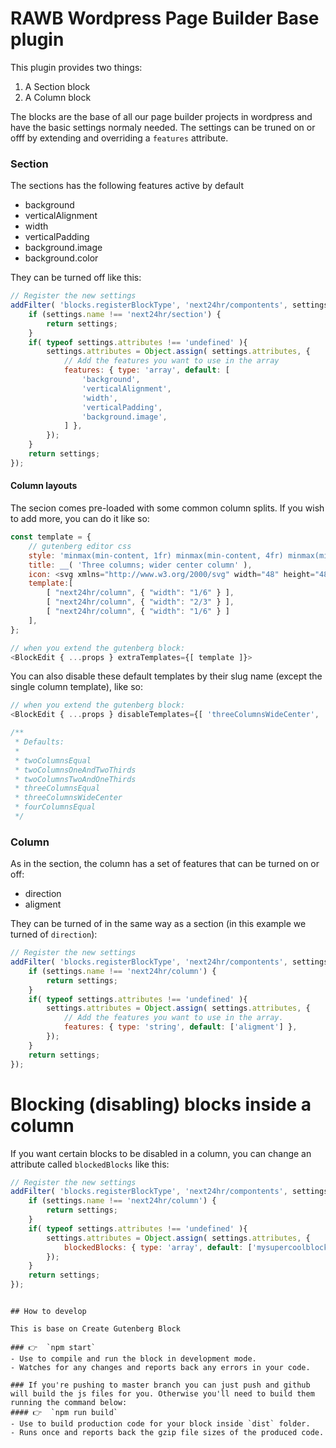 # RAWB Wordpress Page Builder Base plugin

This plugin provides two things:

1. A Section block
2. A Column block

The blocks are the base of all our page builder projects in wordpress and have the basic settings
normaly needed. 
The settings can be truned on or offf by extending and overriding a `features` attribute.

### Section

The sections has the following features active by default

- background
- verticalAlignment
- width
- verticalPadding
- background.image
- background.color

They can be turned off like this:

```javascript
// Register the new settings
addFilter( 'blocks.registerBlockType', 'next24hr/compontents', settings => {
    if (settings.name !== 'next24hr/section') {
        return settings;
    }
	if( typeof settings.attributes !== 'undefined' ){
        settings.attributes = Object.assign( settings.attributes, {
            // Add the features you want to use in the array
			features: { type: 'array', default: [
                'background', 
                'verticalAlignment', 
                'width', 
                'verticalPadding', 
                'background.image',
            ] },
		});
	}
	return settings;
});
```
#### Column layouts

The secion comes pre-loaded with some common column splits. If you wish to add more, you can do it like so:

```javascript
const template = {
    // gutenberg editor css
    style: 'minmax(min-content, 1fr) minmax(min-content, 4fr) minmax(min-content, 1fr)',
    title: __( 'Three columns; wider center column' ),
    icon: <svg xmlns="http://www.w3.org/2000/svg" width="48" height="48" viewBox="0 0 48 48"><path fill-rule="evenodd" d="M 41 14 C 41 12.895 40.105 12 39 12 L 9 12 C 7.895 12 7 12.895 7 14 L 7 34 C 7 35.105 7.895 36 9 36 L 39 36 C 40.105 36 41 35.105 41 34 L 41 14 Z M 32.681 34 L 14.694 34 L 14.733 14 L 32.602 14 L 32.681 34 Z M 34.329 34 L 34.368 14 L 39 14 L 39 34 L 34.329 34 Z M 12.928 34 L 9 34 L 9 14 L 13.006 14.039 L 12.928 34 Z"></path></svg>,
    template:[
        [ "next24hr/column", { "width": "1/6" } ],
        [ "next24hr/column", { "width": "2/3" } ],
        [ "next24hr/column", { "width": "1/6" } ]
    ],
};

// when you extend the gutenberg block:
<BlockEdit { ...props } extraTemplates={[ template ]}>

```

You can also disable these default templates by their slug name (except the single column template), like so:

```javascript
// when you extend the gutenberg block:
<BlockEdit { ...props } disableTemplates={[ 'threeColumnsWideCenter', 'fourColumnsEqual' ]}>

/**
 * Defaults:
 * 
 * twoColumnsEqual
 * twoColumnsOneAndTwoThirds
 * twoColumnsTwoAndOneThirds
 * threeColumnsEqual
 * threeColumnsWideCenter
 * fourColumnsEqual
 */
```

### Column

As in the section, the column has a set of features that can be turned on or off:

- direction
- aligment

They can be turned of in the same way as a section (in this example we turned of `direction`):

```javascript
// Register the new settings
addFilter( 'blocks.registerBlockType', 'next24hr/compontents', settings => {
	if (settings.name !== 'next24hr/column') {
		return settings;
    }
	if( typeof settings.attributes !== 'undefined' ){
        settings.attributes = Object.assign( settings.attributes, {
            // Add the features you want to use in the array. 
			features: { type: 'string', default: ['aligment'] },
		});
	}
	return settings;
});
```

# Blocking (disabling) blocks inside a column

If you want certain blocks to be disabled in a column, you can change an attribute
called `blockedBlocks` like this:

```javascript
// Register the new settings
addFilter( 'blocks.registerBlockType', 'next24hr/compontents', settings => {
	if (settings.name !== 'next24hr/column') {
		return settings;
    }
	if( typeof settings.attributes !== 'undefined' ){
        settings.attributes = Object.assign( settings.attributes, {
			blockedBlocks: { type: 'array', default: ['mysupercoolblock'] },
		});
	}
	return settings;
});
```
```

## How to develop

This is base on Create Gutenberg Block

### 👉  `npm start`
- Use to compile and run the block in development mode.
- Watches for any changes and reports back any errors in your code.

### If you're pushing to master branch you can just push and github will build the js files for you. Otherwise you'll need to build them running the command below:
#### 👉  `npm run build`
- Use to build production code for your block inside `dist` folder.
- Runs once and reports back the gzip file sizes of the produced code.


